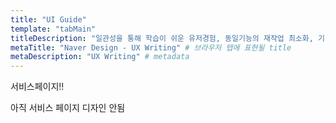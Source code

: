 ```yaml
---
title: "UI Guide"
template: "tabMain"
titleDescription: "일관성을 통해 학습이 쉬운 유저경험, 동일기능의 재작업 최소화, 기획/디자인/개발간의 커뮤니케이션이 간략하며 명료해지는것을 목표로 합니다. 다양한 사용자의 기기에 대응하도록 탄탄히 제작된 반응형 디자인, 충분한 웹 접근성 확보, 인터랙션/애니메이션으로 명확한 Feedback을 제공하여 조작성/직관성이 확보된 Component들을 최우선적으로 사용하도록 하며, 불필요한 Hard-coding을 지양합니다." # title 밑에 나오는 문장
metaTitle: "Naver Design - UX Writing" # 브라우저 탭에 표현될 title
metaDescription: "UX Writing" # metadata
---
```


서비스페이지!!

아직 서비스 페이지 디자인 안됨